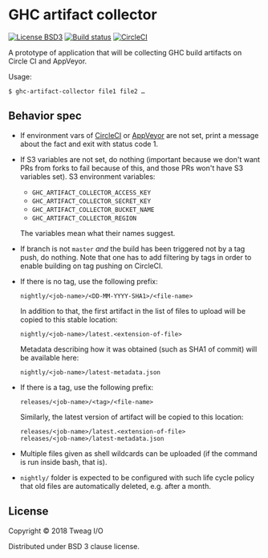 # GHC artifact collector

[![License BSD3](https://img.shields.io/badge/license-BSD3-brightgreen.svg)](http://opensource.org/licenses/BSD-3-Clause)
[![Build status](https://ci.appveyor.com/api/projects/status/jxrewpla45r1n04g/branch/master?svg=true)](https://ci.appveyor.com/project/mboes/ghc-artifact-collector/branch/master)
[![CircleCI](https://circleci.com/gh/tweag/ghc-artifact-collector/tree/master.svg?style=svg)](https://circleci.com/gh/tweag/ghc-artifact-collector/tree/master)

A prototype of application that will be collecting GHC build artifacts on
Circle CI and AppVeyor.

Usage:

```
$ ghc-artifact-collector file1 file2 …
```

## Behavior spec

* If environment vars of [CircleCI](https://circleci.com/docs/2.0/env-vars/)
  or [AppVeyor](https://www.appveyor.com/docs/environment-variables/) are
  not set, print a message about the fact and exit with status code 1.

* If S3 variables are not set, do nothing (important because we don't want
  PRs from forks to fail because of this, and those PRs won't have S3
  variables set). S3 environment variables:

  * `GHC_ARTIFACT_COLLECTOR_ACCESS_KEY`
  * `GHC_ARTIFACT_COLLECTOR_SECRET_KEY`
  * `GHC_ARTIFACT_COLLECTOR_BUCKET_NAME`
  * `GHC_ARTIFACT_COLLECTOR_REGION`

  The variables mean what their names suggest.

* If branch is not `master` *and* the build has been triggered not by a tag
  push, do nothing. Note that one has to add filtering by tags in order to
  enable building on tag pushing on CircleCI.

* If there is no tag, use the following prefix:

  ```
  nightly/<job-name>/<DD-MM-YYYY-SHA1>/<file-name>
  ```

  In addition to that, the first artifact in the list of files to upload
  will be copied to this stable location:

  ```
  nightly/<job-name>/latest.<extension-of-file>
  ```

  Metadata describing how it was obtained (such as SHA1 of commit) will be
  available here:

  ```
  nightly/<job-name>/latest-metadata.json
  ```

* If there is a tag, use the following prefix:

  ```
  releases/<job-name>/<tag>/<file-name>
  ```

  Similarly, the latest version of artifact will be copied to this location:

  ```
  releases/<job-name>/latest.<extension-of-file>
  releases/<job-name>/latest-metadata.json
  ```

* Multiple files given as shell wildcards can be uploaded (if the command is
  run inside bash, that is).

* `nightly/` folder is expected to be configured with such life cycle policy
  that old files are automatically deleted, e.g. after a month.

## License

Copyright © 2018 Tweag I/O

Distributed under BSD 3 clause license.
